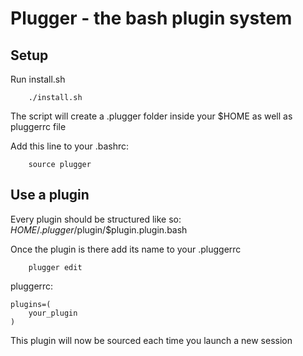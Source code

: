 # Plugger - the bash plugin system

## Setup

Run install.sh
```
    ./install.sh
```

The script will create a .plugger folder inside your $HOME as well as pluggerrc file

Add this line to your .bashrc:
```
    source plugger
```

## Use a plugin

Every plugin should be structured like so: $HOME/.plugger/$plugin/$plugin.plugin.bash

Once the plugin is there add its name to your .pluggerrc

```
    plugger edit
```

pluggerrc:
```
plugins=(
    your_plugin
)
```

This plugin will now be sourced each time you launch a new session
